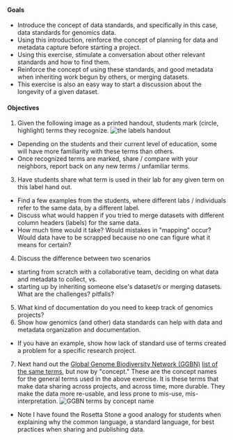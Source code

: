 #### Goals
* Introduce the concept of data standards, and specifically in this case, data standards for genomics data.
* Using this introduction, reinforce the concept of planning for data and metadata capture before starting a project.
* Using this exercise, stimulate a conversation about other relevant standards and how to find them.
* Reinforce the concept of using these standards, and good metadata when inheriting work begun by others, or merging datasets.
* This exercise is also an easy way to start a discussion about the longevity of a given dataset.

#### Objectives
1. Given the following image as a printed handout, students mark (circle, highlight) terms they recognize. ![the labels handout](https://cloud.githubusercontent.com/assets/2990155/6986653/689377b4-da0d-11e4-9272-e7c45a4b465b.png)
 * Depending on the students and their current level of education, some will have more familiarity with these terms than others.
  * Once recognized terms are marked, share / compare with your neighbors, report back on any new terms / unfamiliar terms.
3. Have students share what term is used in their lab for any given term on this label hand out.
 * Find a few examples from the students, where different labs / individuals refer to the same data, by a different label. 
  * Discuss what would happen if you tried to merge datasets with different column headers (labels) for the same data.
  * How much time would it take? Would mistakes in "mapping" occur? Would data have to be scrapped because no one can figure
  what it means for certain?
4. Discuss the difference between two scenarios
  * starting from scratch with a collaborative team, deciding on what data and metadata to collect, vs.
  * starting up by inheriting someone else's dataset/s or merging datasets. What are the challenges? pitfalls?
5. What kind of documentation do you need to keep track of genomics projects?
6. Show how genomics (and other) data standards can help with data and metadata organization and documentation.
  * If you have an example, show how lack of standard use of terms created a problem for a specific research project.
7. Next hand out the [Global Genome Biodiversity Network (GGBN)]([http://www.ggbn.org/) [list of the same terms](http://terms.tdwg.org/wiki/GGBN_Data_Standard), but now by "concept." These are the concept names for the general terms used in the above exercise. It is these terms that make data sharing across projects, and across time, more durable. They make the data more re-usable, and less prone to mis-use, mis-interpretation.
 ![GGBN terms by concept name](https://cloud.githubusercontent.com/assets/2990155/6986656/6e8052be-da0d-11e4-9718-72fce5bfe155.PNG)
 * Note I have found the Rosetta Stone a good analogy for students when explaining why the common language, a standard language, for best practices when sharing and publishing data.

